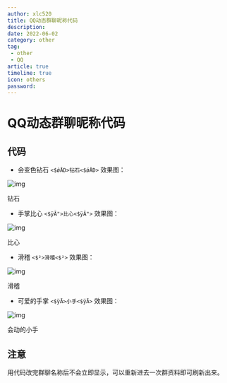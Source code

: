 ```yaml
---
author: xlc520
title: QQ动态群聊昵称代码
description: 
date: 2022-06-02
category: other
tag: 
 - other
 - QQ
article: true
timeline: true
icon: others
password: 
---
```


# QQ动态群聊昵称代码

## 代码

- 会变色钻石 `<$ǿĀD>钻石<$ǿĀD>` 效果图：

![img](http://alist.ciberviler.top/d/ecloud180/images/blogImage/1620-16536500405884.png)

钻石

- 手掌比心 `<$ÿĀ">比心<$ÿĀ">` 效果图：

![img](http://alist.ciberviler.top/d/ecloud180/images/blogImage/1620-16536500405881.png)

比心

- 滑稽 `<$²>滑稽<$²>` 效果图：

![img](http://alist.ciberviler.top/d/ecloud180/images/blogImage/1620-16536500405882.png)

滑稽

- 可爱的手掌 `<$ÿĀ>小手<$ÿĀ>` 效果图：

![img](http://alist.ciberviler.top/d/ecloud180/images/blogImage/1620-16536500405883.png)

会动的小手

## 注意

用代码改完群聊名称后不会立即显示，可以重新进去一次群资料即可刷新出来。